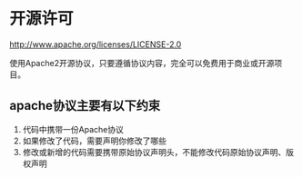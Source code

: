 
# 开源许可

http://www.apache.org/licenses/LICENSE-2.0

使用Apache2开源协议，只要遵循协议内容，完全可以免费用于商业或开源项目。


## apache协议主要有以下约束

1. 代码中携带一份Apache协议
2. 如果修改了代码，需要声明你修改了哪些
3. 修改或新增的代码需要携带原始协议声明头，不能修改代码原始协议声明、版权声明
